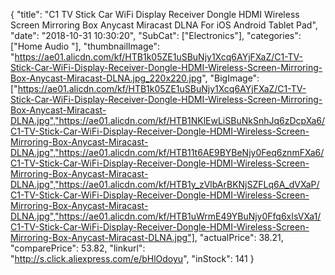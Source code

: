 {
	"title": "C1 TV Stick Car WiFi Display Receiver Dongle HDMI Wireless Screen Mirroring Box Anycast Miracast DLNA For iOS Android Tablet Pad",
	"date": "2018-10-31 10:30:20",
	"SubCat": ["Electronics"],
	"categories": ["Home Audio "],
	"thumbnailImage": "https://ae01.alicdn.com/kf/HTB1k05ZE1uSBuNjy1Xcq6AYjFXaZ/C1-TV-Stick-Car-WiFi-Display-Receiver-Dongle-HDMI-Wireless-Screen-Mirroring-Box-Anycast-Miracast-DLNA.jpg_220x220.jpg",
	"BigImage": ["https://ae01.alicdn.com/kf/HTB1k05ZE1uSBuNjy1Xcq6AYjFXaZ/C1-TV-Stick-Car-WiFi-Display-Receiver-Dongle-HDMI-Wireless-Screen-Mirroring-Box-Anycast-Miracast-DLNA.jpg","https://ae01.alicdn.com/kf/HTB1NKlEwLiSBuNkSnhJq6zDcpXa6/C1-TV-Stick-Car-WiFi-Display-Receiver-Dongle-HDMI-Wireless-Screen-Mirroring-Box-Anycast-Miracast-DLNA.jpg","https://ae01.alicdn.com/kf/HTB11t6AE9BYBeNjy0Feq6znmFXa6/C1-TV-Stick-Car-WiFi-Display-Receiver-Dongle-HDMI-Wireless-Screen-Mirroring-Box-Anycast-Miracast-DLNA.jpg","https://ae01.alicdn.com/kf/HTB1y_zVlbArBKNjSZFLq6A_dVXaP/C1-TV-Stick-Car-WiFi-Display-Receiver-Dongle-HDMI-Wireless-Screen-Mirroring-Box-Anycast-Miracast-DLNA.jpg","https://ae01.alicdn.com/kf/HTB1uWrmE49YBuNjy0Ffq6xIsVXa1/C1-TV-Stick-Car-WiFi-Display-Receiver-Dongle-HDMI-Wireless-Screen-Mirroring-Box-Anycast-Miracast-DLNA.jpg"],
	"actualPrice": 38.21,
	"comparePrice": 53.82,
	"linkurl": "http://s.click.aliexpress.com/e/bHlOdoyu",
	"inStock": 141
}
